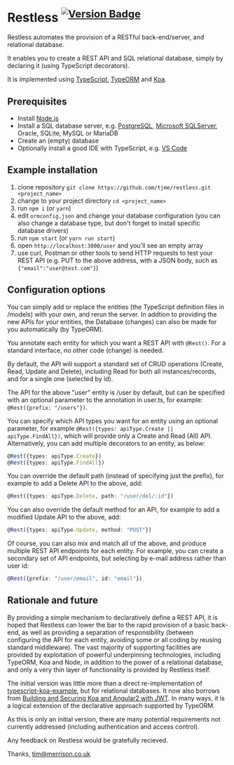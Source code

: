 # Restless <sup>[![Version Badge](http://versionbadg.es/tjme/restless.svg)](https://github.com/tjme/restless)</sup>
<!--[![MIT license](http://img.shields.io/badge/license-MIT-lightgrey.svg)](http://opensource.org/licenses/MIT)-->

Restless automates the provision of a RESTful back-end/server, and relational database.

It enables you to create a REST API and SQL relational database, simply by declaring it (using TypeScript decorators).

It is implemented using [TypeScript](https://www.typescriptlang.org/), [TypeORM](https://typeorm.github.io) and [Koa](http://koajs.com).

## Prerequisites

- Install [Node.js](https://nodejs.org/en/)
- Install a SQL database server, e.g. [PostgreSQL](https://www.postgresql.org), [Microsoft SQLServer](https://www.microsoft.com/sql-server/sql-server-2016), Oracle, SQLite, MySQL or MariaDB
- Create an (empty) database
- Optionally install a good IDE with TypeScript, e.g. [VS Code](https://code.visualstudio.com/)

## Example installation

1. clone repository `git clone https://github.com/tjme/restless.git <project_name>`
2. change to your project directory `cd <project_name>`
3. run `npm i` (or `yarn`)
4. edit `ormconfig.json` and change your database configuration (you can also change a database type, but don't forget to install specific database drivers)
5. run `npm start` (or `yarn run start`)
6. open `http://localhost:3000/user` and you'll see an empty array
7. use curl, Postman or other tools to send HTTP requests to test your REST API (e.g. PUT to the above address, with a JSON body, such as `{"email":"user@test.com"}`)

## Configuration options

You can simply add or replace the entities (the TypeScript definition files in /models) with your own, and rerun the server. In addtion to providing the new APIs for your entities, the Database (changes) can also be made for you automatically (by TypeORM).

You annotate each entity for which you want a REST API with `@Rest()`. For a standard interface, no other code (change) is needed.

By default, the API will support a standard set of CRUD operations (Create, Read, Update and Delete), including Read for both all instances/records, and for a single one (selected by id).

The API for the above "user" entity is /user by default, but can be specified with an optional parameter to the annotation in user.ts, for example: `@Rest({prefix: "/users"})`.

You can specify which API types you want for an entity using an optional parameter, for example `@Rest({types: apiType.Create || apiType.FindAll})`, which will provide only a Create and Read (All) API. Alternatively, you can add multiple decorators to an entity, as below:

```typescript
@Rest({types: apiType.Create})
@Rest({types: apiType.FindAll})
```

You can override the default path (instead of specifying just the prefix), for example to add a Delete API to the above, add:

```typescript
@Rest({types: apiType.Delete, path: "/user/del/:id"})
```

You can also override the default method for an API, for example to add a modified Update API to the above, add:

```typescript
@Rest({types: apiType.Update, method: "POST"})
```

Of course, you can also mix and match all of the above, and produce multiple REST API endpoints for each entity. For example, you can create a secondary set of API endpoints, but selecting by e-mail address rather than user id:

```typescript
@Rest({prefix: "/user/email", id: "email"})
```

## Rationale and future

By providing a simple mechanism to declaratively define a REST API, it is hoped that Restless can lower the bar to the rapid provision of a basic back-end, as well as providing a separation of responsibility (between configuring the API for each entity, avoiding some or all coding by reusing standard middleware). The vast majority of supporting facilities are provided by exploitation of powerful underpinning technologies, including TypeORM, Koa and Node, in addition to the power of a relational database, and only a very thin layer of functionality is provided by Restless itself.

The initial version was little more than a direct re-implementation of [typescript-koa-example](https://github.com/typeorm/typescript-koa-example), but for relational databases. It now also borrows from [Building and Securing Koa and Angular2 with JWT](https://auth0.com/blog/building-and-securing-a-koa-and-angular2-app-with-jwt). In many ways, it is a logical extension of the declarative approach supported by TypeORM.

As this is only an initial version, there are many potential requirements not currently addressed (including authentication and access control).

Any feedback on Restless would be gratefully recieved.

Thanks,
tim@merrison.co.uk
